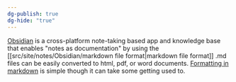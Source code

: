 ```yaml
---
dg-publish: true
dg-hide: "true"
---
```

[Obsidian](https://obsidian.md) is a cross-platform note-taking based app and knowledge base that enables "notes as documentation" by using the [[src/site/notes/Obsidian/markdown file format\|markdown file format]] .md files can be easily converted to html, pdf, or word documents. [Formatting in markdown](https://www.markdownguide.org/basic-syntax/) is simple though it can take some getting used to.